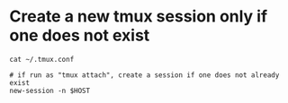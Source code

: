 # Create a new tmux session only if one does not exist

`cat ~/.tmux.conf`
```
# if run as "tmux attach", create a session if one does not already exist
new-session -n $HOST
```
